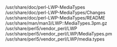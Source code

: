/usr/share/doc/perl-LWP-MediaTypes  
/usr/share/doc/perl-LWP-MediaTypes/Changes  
/usr/share/doc/perl-LWP-MediaTypes/README  
/usr/share/man/man3/LWP::MediaTypes.3pm.gz  
/usr/share/perl5/vendor\_perl/LWP  
/usr/share/perl5/vendor\_perl/LWP/MediaTypes.pm  
/usr/share/perl5/vendor\_perl/LWP/media.types  
